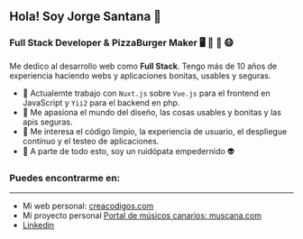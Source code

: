 ## Hola! Soy Jorge Santana 👋
### Full Stack Developer & PizzaBurger Maker 🖥️ 🍕 🍔 😷

Me dedico al desarrollo web como **Full Stack**. Tengo más de 10 años de experiencia haciendo webs y aplicaciones bonitas, usables y seguras.


- 🔭  Actualemte trabajo con `Nuxt.js` sobre `Vue.js` para el frontend en JavaScript y `Yii2` para el backend en php.
- 🌱  Me apasiona el mundo del diseño, las cosas usables y bonitas y las apis seguras.
- 🔬  Me interesa el código limpio, la experiencia de usuario, el despliegue contínuo y el testeo de aplicaciones.
- 🎸  A parte de todo esto, soy un ruidópata empedernido 👽

### Puedes encontrarme en:
---------------
- Mi web personal: [creacodigos.com](http://creacodigos.com)
- Mi proyecto personal [Portal de músicos canarios: muscana.com](https://muscana.com)
- [Linkedin](https://www.linkedin.com/in/jorgesantanarodriguez/)
